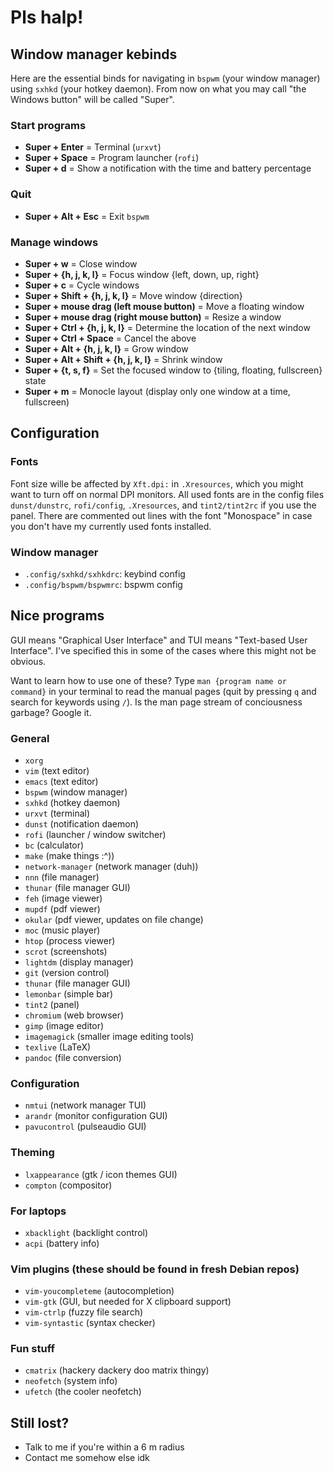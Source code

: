 # Pls halp!

## Window manager kebinds

Here are the essential binds for navigating in `bspwm` (your window manager) using `sxhkd` (your hotkey daemon).
From now on what you may call "the Windows button" will be called "Super".

### Start programs

- **Super + Enter** = Terminal (`urxvt`)
- **Super + Space** = Program launcher (`rofi`)
- **Super + d** = Show a notification
with the time and battery percentage

### Quit

- **Super + Alt + Esc** = Exit `bspwm`

### Manage windows

- **Super + w** = Close window
- **Super + {h, j, k, l}** = Focus window {left, down, up, right}
- **Super + c** = Cycle windows
- **Super + Shift + {h, j, k, l}** = Move window {direction}
- **Super + mouse drag (left mouse button)** = Move a floating window
- **Super + mouse drag (right mouse button)** = Resize a window
- **Super + Ctrl + {h, j, k, l}** = Determine the location of the next window
- **Super + Ctrl + Space** = Cancel the above
- **Super + Alt + {h, j, k, l}** = Grow window
- **Super + Alt + Shift + {h, j, k, l}** = Shrink window
- **Super + {t, s, f}** = Set the focused window to {tiling, floating, fullscreen} state
- **Super + m** = Monocle layout (display only one window at a time, fullscreen)

## Configuration

### Fonts

Font size wille be affected by `Xft.dpi:` in `.Xresources`, which you might want to turn off on normal DPI monitors. All used fonts are in the config files `dunst/dunstrc`, `rofi/config`, `.Xresources`, and `tint2/tint2rc` if you use the panel. There are commented out lines with the font "Monospace" in case you don't have my currently used fonts installed.

### Window manager
- `.config/sxhkd/sxhkdrc`: keybind config
- `.config/bspwm/bspwmrc`: bspwm config

## Nice programs

GUI means "Graphical User Interface" and TUI means "Text-based User Interface".
I've specified this in some of the cases where this might not be obvious.

Want to learn how to use one of these? Type `man {program name or command}`
in your terminal to read the manual pages (quit by pressing `q` and search for
keywords using `/`). Is the man page stream of conciousness garbage? Google it.

### General

- `xorg`
- `vim` (text editor)
- `emacs` (text editor)
- `bspwm` (window manager)
- `sxhkd` (hotkey daemon)
- `urxvt` (terminal)
- `dunst` (notification daemon)
- `rofi` (launcher / window switcher)
- `bc` (calculator)
- `make` (make things :^))
- `network-manager` (network manager (duh))
- `nnn` (file manager)
- `thunar` (file manager GUI)
- `feh` (image viewer)
- `mupdf` (pdf viewer)
- `okular` (pdf viewer, updates on file change)
- `moc` (music player)
- `htop` (process viewer)
- `scrot` (screenshots)
- `lightdm` (display manager)
- `git` (version control)
- `thunar` (file manager GUI)
- `lemonbar` (simple bar)
- `tint2` (panel)
- `chromium` (web browser)
- `gimp` (image editor)
- `imagemagick` (smaller image editing tools)
- `texlive` (LaTeX)
- `pandoc` (file conversion)

### Configuration

- `nmtui` (network manager TUI)
- `arandr` (monitor configuration GUI)
- `pavucontrol` (pulseaudio GUI)

### Theming

- `lxappearance` (gtk / icon themes GUI)
- `compton` (compositor)

### For laptops

- `xbacklight` (backlight control)
- `acpi` (battery info)

### Vim plugins (these should be found in fresh Debian repos)

- `vim-youcompleteme` (autocompletion)
- `vim-gtk` (GUI, but needed for X clipboard support)
- `vim-ctrlp` (fuzzy file search)
- `vim-syntastic` (syntax checker)

### Fun stuff

- `cmatrix` (hackery dackery doo matrix thingy)
- `neofetch` (system info)
- `ufetch` (the cooler neofetch)

## Still lost?

- Talk to me if you're within a 6 m radius
- Contact me somehow else idk
